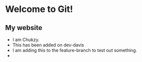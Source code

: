# Welcome to Git!
## My website
- I am Chukzy.
- This has been added on dev-davis
- I am adding this to the feature-branch to test out something.
- 